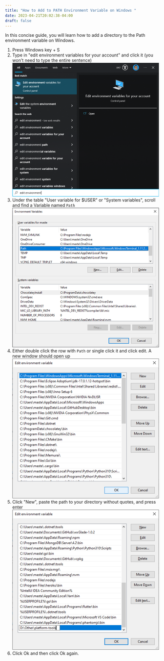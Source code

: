 ```yaml
---
title: "How to Add to PATH Environment Variable on Windows "
date: 2023-04-21T20:02:38-04:00
draft: false
---
```


In this concise guide, you will learn how to add a directory to the Path environment variable on Windows.

1. Press Windows key + S
2. Type in "edit environment variables for your account" and click it (you won't need to type the entire sentence)
![Windows 10 search screenshot](/images/windows/edit-env-variables-search.png)
3. Under the table "User variable for $USER" or "System variables", scroll and find a Variable named `Path`
![Windows 10 user path variable](/images/windows/user-path-variables.png)
4. Either double click the row with `Path` or single click it and click edit. A new window should open up
![Windows 10 Path variable window](/images/windows/user-path-variable-edit.png)
5. Click "New", paste the path to your directory without quotes, and press enter
![Windows 10 new directory to Path](/images/window/add-new-user-path-variable.png)
6. Click Ok and then click Ok again.

